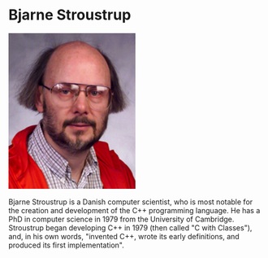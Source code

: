 # Bjarne Stroustrup

<img src="../images/stroustrup.jpg" width="250"/>

Bjarne Stroustrup is a Danish computer scientist, who is most notable for the creation and development of the C++ programming language. He has a PhD in computer science in 1979 from the University of Cambridge. Stroustrup began developing C++ in 1979 (then called "C with Classes"), and, in his own words, "invented C++, wrote its early definitions, and produced its first implementation".
